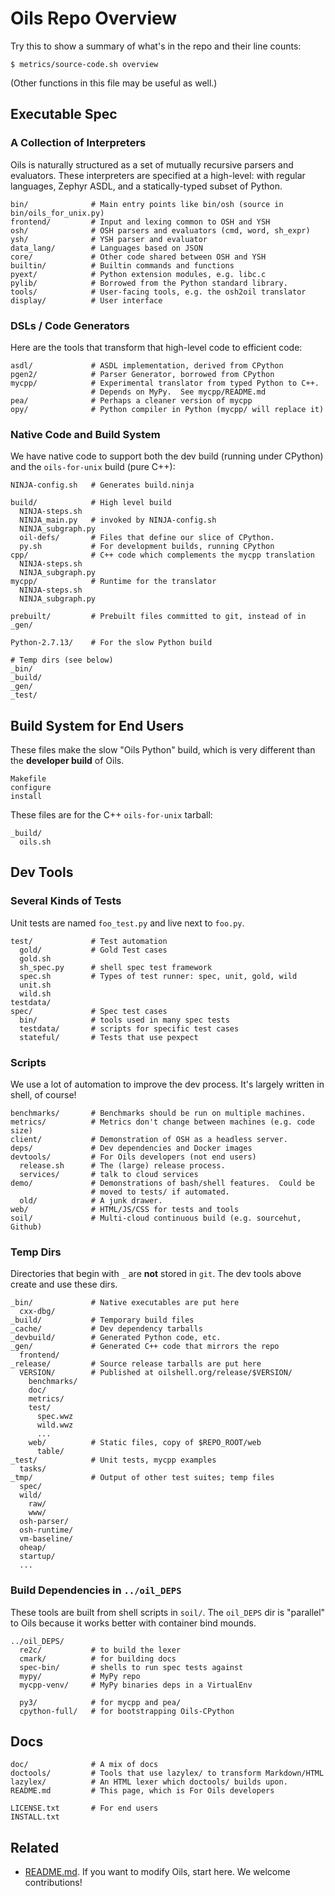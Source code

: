 Oils Repo Overview
==================

Try this to show a summary of what's in the repo and their line counts:

    $ metrics/source-code.sh overview

(Other functions in this file may be useful as well.)

<div id="toc">
</div>

## Executable Spec

### A Collection of Interpreters

Oils is naturally structured as a set of mutually recursive parsers and
evaluators.  These interpreters are specified at a high-level: with regular
languages, Zephyr ASDL, and a statically-typed subset of Python.

    bin/              # Main entry points like bin/osh (source in bin/oils_for_unix.py)
    frontend/         # Input and lexing common to OSH and YSH
    osh/              # OSH parsers and evaluators (cmd, word, sh_expr)
    ysh/              # YSH parser and evaluator
    data_lang/        # Languages based on JSON
    core/             # Other code shared between OSH and YSH
    builtin/          # Builtin commands and functions
    pyext/            # Python extension modules, e.g. libc.c
    pylib/            # Borrowed from the Python standard library.
    tools/            # User-facing tools, e.g. the osh2oil translator
    display/          # User interface

### DSLs / Code Generators

Here are the tools that transform that high-level code to efficient code:

    asdl/             # ASDL implementation, derived from CPython
    pgen2/            # Parser Generator, borrowed from CPython
    mycpp/            # Experimental translator from typed Python to C++.
                      # Depends on MyPy.  See mycpp/README.md
    pea/              # Perhaps a cleaner version of mycpp
    opy/              # Python compiler in Python (mycpp/ will replace it)

### Native Code and Build System

We have native code to support both the dev build (running under CPython) and
the `oils-for-unix` build (pure C++):

    NINJA-config.sh   # Generates build.ninja

    build/            # High level build
      NINJA-steps.sh
      NINJA_main.py   # invoked by NINJA-config.sh
      NINJA_subgraph.py
      oil-defs/       # Files that define our slice of CPython.
      py.sh           # For development builds, running CPython
    cpp/              # C++ code which complements the mycpp translation
      NINJA-steps.sh
      NINJA_subgraph.py
    mycpp/            # Runtime for the translator
      NINJA-steps.sh
      NINJA_subgraph.py

    prebuilt/         # Prebuilt files committed to git, instead of in _gen/

    Python-2.7.13/    # For the slow Python build

    # Temp dirs (see below)
    _bin/
    _build/
    _gen/
    _test/

## Build System for End Users

These files make the slow "Oils Python" build, which is very different than the
**developer build** of Oils.

    Makefile
    configure
    install

These files are for the C++ `oils-for-unix` tarball:

    _build/
      oils.sh

## Dev Tools

### Several Kinds of Tests

Unit tests are named `foo_test.py` and live next to `foo.py`.

    test/             # Test automation
      gold/           # Gold Test cases
      gold.sh         
      sh_spec.py      # shell spec test framework
      spec.sh         # Types of test runner: spec, unit, gold, wild
      unit.sh         
      wild.sh
    testdata/
    spec/             # Spec test cases
      bin/            # tools used in many spec tests
      testdata/       # scripts for specific test cases
      stateful/       # Tests that use pexpect

### Scripts

We use a lot of automation to improve the dev process.  It's largely written in
shell, of course!

    benchmarks/       # Benchmarks should be run on multiple machines.
    metrics/          # Metrics don't change between machines (e.g. code size)
    client/           # Demonstration of OSH as a headless server.
    deps/             # Dev dependencies and Docker images
    devtools/         # For Oils developers (not end users)
      release.sh      # The (large) release process.
      services/       # talk to cloud services
    demo/             # Demonstrations of bash/shell features.  Could be
                      # moved to tests/ if automated.
      old/            # A junk drawer.
    web/              # HTML/JS/CSS for tests and tools
    soil/             # Multi-cloud continuous build (e.g. sourcehut, Github)

### Temp Dirs

Directories that begin with `_` are **not** stored in `git`.  The dev tools
above create and use these dirs.

    _bin/             # Native executables are put here
      cxx-dbg/
    _build/           # Temporary build files
    _cache/           # Dev dependency tarballs
    _devbuild/        # Generated Python code, etc.
    _gen/             # Generated C++ code that mirrors the repo
      frontend/
    _release/         # Source release tarballs are put here
      VERSION/        # Published at oilshell.org/release/$VERSION/
        benchmarks/
        doc/
        metrics/
        test/
          spec.wwz
          wild.wwz
          ...
        web/          # Static files, copy of $REPO_ROOT/web
          table/
    _test/            # Unit tests, mycpp examples
      tasks/
    _tmp/             # Output of other test suites; temp files
      spec/
      wild/
        raw/
        www/
      osh-parser/
      osh-runtime/
      vm-baseline/
      oheap/
      startup/
      ...

### Build Dependencies in `../oil_DEPS`

These tools are built from shell scripts in `soil/`.  The `oil_DEPS` dir is
"parallel" to Oils because it works better with container bind mounds.

    ../oil_DEPS/
      re2c/           # to build the lexer
      cmark/          # for building docs
      spec-bin/       # shells to run spec tests against
      mypy/           # MyPy repo
      mycpp-venv/     # MyPy binaries deps in a VirtualEnv

      py3/            # for mycpp and pea/
      cpython-full/   # for bootstrapping Oils-CPython

## Docs

    doc/              # A mix of docs
    doctools/         # Tools that use lazylex/ to transform Markdown/HTML
    lazylex/          # An HTML lexer which doctools/ builds upon.
    README.md         # This page, which is For Oils developers

    LICENSE.txt       # For end users
    INSTALL.txt


## Related

- [README.md](oils-repo/README.html).  If you want to modify Oils, start here.
  We welcome contributions!
